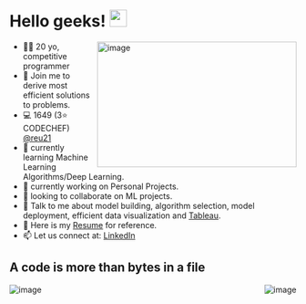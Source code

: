 # Hello geeks! <img src="https://raw.githubusercontent.com/MartinHeinz/MartinHeinz/master/wave.gif" width="30px">

<img align="right" height="220px" width="350px" src="https://i.pinimg.com/originals/69/b5/6d/69b56d199dc7709d88792c1a713982bc.gif" alt="image" />
<p align="left">
  
- 👩‍🎓 20 yo, competitive programmer
- 💪 Join me to derive most efficient solutions to problems.
- 💻 1649 (3⭐ CODECHEF) [@reu21](https://www.codechef.com/users/reu21)
- 🌱 currently learning Machine Learning Algorithms/Deep Learning.
- 🔭 currently working on Personal Projects.
- 👯 looking to collaborate on ML projects.
- 💬 Talk to me about model building, algorithm selection, model deployment, efficient data visualization and [Tableau](https://public.tableau.com/profile/riddhi.jain6841#!/).
- 📝 Here is my [Resume](https://drive.google.com/file/d/1mT9ILuRMegQPv1aYwwUJP5L59T-RoBTb/view?usp=sharing) for reference.
- 📫 Let us connect at: [LinkedIn](https://www.linkedin.com/in/riddhii/)
  &nbsp;


## A code is more than bytes in a file


<p>
<img align="right" img src="https://github-readme-stats.vercel.app/api/top-langs/?username=riddhi-jain&layout=compact" alt="image" />

<img align="left" img src="https://github-readme-stats.vercel.app/api?username=riddhi-jain&theme=radical&show_icons=true" alt="image" />
</p>
